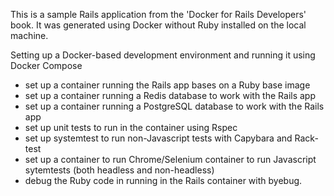 This is a sample Rails application from the 'Docker for Rails Developers' book.
It was generated using Docker without Ruby installed on the local machine.

Setting up a Docker-based development environment and running it using Docker Compose
- set up a container running the Rails app bases on a Ruby base image
- set up a container running a Redis database to work with the Rails app
- set up a container running a PostgreSQL database to work with the Rails app
- set up unit tests to run in the container using Rspec
- set up systemtest to run non-Javascript tests with Capybara and Rack-test
- set up a container to run Chrome/Selenium container to run Javascript sytemtests
  (both headless and non-headless)
- debug the Ruby code in running in the Rails container with byebug. 